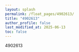 ```yaml
---
layout: splash
permalink: /float_pages/4902613/
title: "4902613"
author_profile: false
last_modified_at: 2025-06-13
toc: false
---
```

 
4902613
